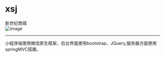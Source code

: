 # xsj
新世纪商城
<br>
![image](https://github.com/Teears/notes/blob/master/images/xsj1.png?raw=true)
*****
小程序端使用微信原生框架，后台界面使用bootstrap、JQuery,服务器方面使用springMVC搭建。

